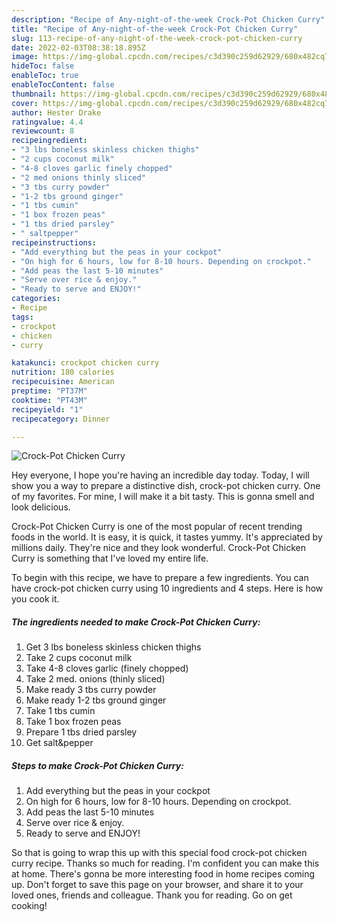 ```yaml
---
description: "Recipe of Any-night-of-the-week Crock-Pot Chicken Curry"
title: "Recipe of Any-night-of-the-week Crock-Pot Chicken Curry"
slug: 113-recipe-of-any-night-of-the-week-crock-pot-chicken-curry
date: 2022-02-03T08:38:18.895Z
image: https://img-global.cpcdn.com/recipes/c3d390c259d62929/680x482cq70/crock-pot-chicken-curry-recipe-main-photo.jpg
hideToc: false
enableToc: true
enableTocContent: false
thumbnail: https://img-global.cpcdn.com/recipes/c3d390c259d62929/680x482cq70/crock-pot-chicken-curry-recipe-main-photo.jpg
cover: https://img-global.cpcdn.com/recipes/c3d390c259d62929/680x482cq70/crock-pot-chicken-curry-recipe-main-photo.jpg
author: Hester Drake
ratingvalue: 4.4
reviewcount: 8
recipeingredient:
- "3 lbs boneless skinless chicken thighs"
- "2 cups coconut milk"
- "4-8 cloves garlic finely chopped"
- "2 med onions thinly sliced"
- "3 tbs curry powder"
- "1-2 tbs ground ginger"
- "1 tbs cumin"
- "1 box frozen peas"
- "1 tbs dried parsley"
- " saltpepper"
recipeinstructions:
- "Add everything but the peas in your cockpot"
- "On high for 6 hours, low for 8-10 hours. Depending on crockpot."
- "Add peas the last 5-10 minutes"
- "Serve over rice & enjoy."
- "Ready to serve and ENJOY!"
categories:
- Recipe
tags:
- crockpot
- chicken
- curry

katakunci: crockpot chicken curry 
nutrition: 180 calories
recipecuisine: American
preptime: "PT37M"
cooktime: "PT43M"
recipeyield: "1"
recipecategory: Dinner

---
```



![Crock-Pot Chicken Curry](https://img-global.cpcdn.com/recipes/c3d390c259d62929/680x482cq70/crock-pot-chicken-curry-recipe-main-photo.jpg)

Hey everyone, I hope you're having an incredible day today. Today, I will show you a way to prepare a distinctive dish, crock-pot chicken curry. One of my favorites. For mine, I will make it a bit tasty. This is gonna smell and look delicious.

Crock-Pot Chicken Curry is one of the most popular of recent trending foods in the world. It is easy, it is quick, it tastes yummy. It's appreciated by millions daily. They're nice and they look wonderful. Crock-Pot Chicken Curry is something that I've loved my entire life.




To begin with this recipe, we have to prepare a few ingredients. You can have crock-pot chicken curry using 10 ingredients and 4 steps. Here is how you cook it.

<!--inarticleads1-->

##### The ingredients needed to make Crock-Pot Chicken Curry:

1. Get 3 lbs boneless skinless chicken thighs
1. Take 2 cups coconut milk
1. Take 4-8 cloves garlic (finely chopped)
1. Take 2 med. onions (thinly sliced)
1. Make ready 3 tbs curry powder
1. Make ready 1-2 tbs ground ginger
1. Take 1 tbs cumin
1. Take 1 box frozen peas
1. Prepare 1 tbs dried parsley
1. Get  salt&pepper




<!--inarticleads2-->

##### Steps to make Crock-Pot Chicken Curry:

1. Add everything but the peas in your cockpot
1. On high for 6 hours, low for 8-10 hours. Depending on crockpot.
1. Add peas the last 5-10 minutes
1. Serve over rice & enjoy.
1. Ready to serve and ENJOY!



So that is going to wrap this up with this special food crock-pot chicken curry recipe. Thanks so much for reading. I'm confident you can make this at home. There's gonna be more interesting food in home recipes coming up. Don't forget to save this page on your browser, and share it to your loved ones, friends and colleague. Thank you for reading. Go on get cooking!
